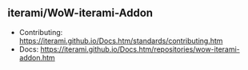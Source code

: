 iterami/WoW-iterami-Addon
-------------------------

* Contributing: https://iterami.github.io/Docs.htm/standards/contributing.htm
* Docs: https://iterami.github.io/Docs.htm/repositories/wow-iterami-addon.htm

